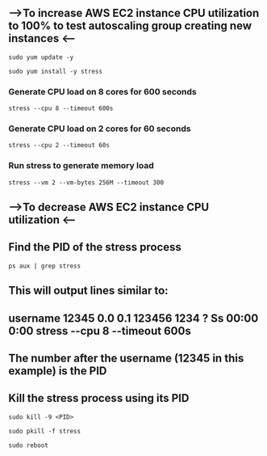 ## -->To increase AWS EC2 instance CPU utilization to 100% to test autoscaling group creating new instances <--
```
sudo yum update -y
```
```
sudo yum install -y stress
```
### Generate CPU load on 8 cores for 600 seconds
```
stress --cpu 8 --timeout 600s
```

### Generate CPU load on 2 cores for 60 seconds
```
stress --cpu 2 --timeout 60s
```

### Run stress to generate memory load
```
stress --vm 2 --vm-bytes 256M --timeout 300
```

## -->To decrease AWS EC2 instance CPU utilization <--

## Find the PID of the stress process
```
ps aux | grep stress
```

## This will output lines similar to:
## username  12345  0.0  0.1  123456  1234 ?  Ss  00:00  0:00 stress --cpu 8 --timeout 600s
## The number after the username (12345 in this example) is the PID

## Kill the stress process using its PID

```
sudo kill -9 <PID>
```
```
sudo pkill -f stress
```
```
sudo reboot
```

